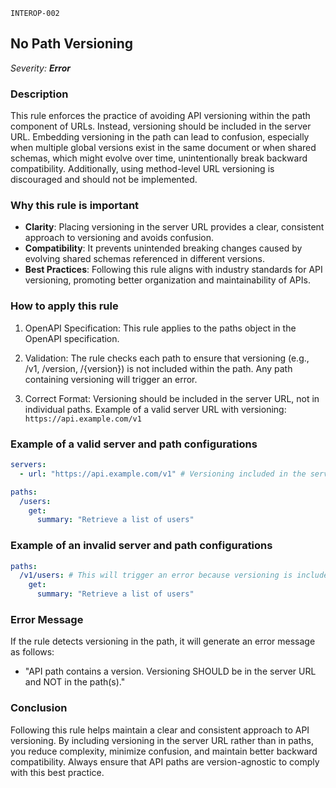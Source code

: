 `INTEROP-002`

## No Path Versioning

_Severity: **Error**_

### Description

This rule enforces the practice of avoiding API versioning within the path component of URLs. Instead, versioning should be included in the server URL. Embedding versioning in the path can lead to confusion, especially when multiple global versions exist in the same document or when shared schemas, which might evolve over time, unintentionally break backward compatibility. Additionally, using method-level URL versioning is discouraged and should not be implemented.

### Why this rule is important

- **Clarity**: Placing versioning in the server URL provides a clear, consistent approach to versioning and avoids confusion.
- **Compatibility**: It prevents unintended breaking changes caused by evolving shared schemas referenced in different versions.
- **Best Practices**: Following this rule aligns with industry standards for API versioning, promoting better organization and maintainability of APIs.

### How to apply this rule

1. OpenAPI Specification:
   This rule applies to the paths object in the OpenAPI specification.

2. Validation:
   The rule checks each path to ensure that versioning (e.g., /v1, /version, /{version}) is not included within the path.
   Any path containing versioning will trigger an error.

3. Correct Format:
   Versioning should be included in the server URL, not in individual paths.
   Example of a valid server URL with versioning: `https://api.example.com/v1`

### Example of a valid server and path configurations

```yaml
servers:
  - url: "https://api.example.com/v1" # Versioning included in the server URL

paths:
  /users:
    get:
      summary: "Retrieve a list of users"
```

### Example of an invalid server and path configurations

```yaml
paths:
  /v1/users: # This will trigger an error because versioning is included in the path.
    get:
      summary: "Retrieve a list of users"
```

### Error Message

If the rule detects versioning in the path, it will generate an error message as follows:

- "API path contains a version. Versioning SHOULD be in the server URL and NOT in the path(s)."

### Conclusion

Following this rule helps maintain a clear and consistent approach to API versioning. By including versioning in the server URL rather than in paths, you reduce complexity, minimize confusion, and maintain better backward compatibility. Always ensure that API paths are version-agnostic to comply with this best practice.
